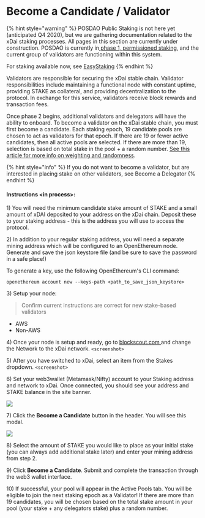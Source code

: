 # Become a Candidate / Validator

{% hint style="warning" %}
POSDAO Public Staking is not here yet \(anticipated Q4 2020\), but we are gathering documentation related to the xDai staking processes. All pages in this section are currently under construction.  POSDAO is currently in[ phase 1, permissioned staking](../stake-and-staking/), and the current group of validators are functioning within this system.  
  
For staking available now, see [EasyStaking](../easy-staking/)
{% endhint %}

Validators are responsible for securing the xDai stable chain. Validator responsibilities include maintaining a functional node with constant uptime, providing STAKE as collateral, and providing decentralization to the protocol. In exchange for this service, validators receive block rewards and transaction fees.

Once phase 2 begins, additional validators and delegators will have the ability to onboard. To become a validator on the xDai stable chain, you must first become a candidate. Each staking epoch, 19 candidate pools are chosen to act as validators for that epoch. If there are 19 or fewer active candidates, then all active pools are selected. If there are more than 19, selection is based on total stake in the pool + a random number. [See this article for more info on weighting and randomness](https://forum.poa.network/t/reliable-randomness-bringing-on-chain-entropy-to-the-xdai-stable-chain/3015).

{% hint style="info" %}
If you do not want to become a validator, but are interested in placing stake on other validators, see Become a Delegator
{% endhint %}

#### Instructions &lt;in process&gt;:

1\) You will need the minimum candidate stake amount of STAKE and a small amount of xDAI deposited to your address on the xDai chain. Deposit these to your staking address - this is the address you will use to access the protocol. 

2\) In addition to your regular staking address, you will need a separate mining address which will be configured to an OpenEthereum node. Generate and save the json keystore file \(and be sure to save the password in a safe place!\)

To generate a key, use the following OpenEthereum's CLI command:

```text
openethereum account new --keys-path <path_to_save_json_keystore>
```

3\) Setup your node:

> Confirm current instructions are correct for new stake-based validators

* AWS
* Non-AWS

4\) Once your node is setup and ready, go to [blockscout.com ](http://blockscout.com/)and change the Network to the xDai network. `<screenshot>`

5\) After you have switched to xDai, select an item from the Stakes dropdown. `<screenshot>`

6\) Set your web3wallet \(Metamask/Nifty\) account to your Staking address and network to xDai. Once connected, you should see your address and STAKE balance in the site banner.

![](../../.gitbook/assets/candidate_1.png)

7\)  Click the **Become a Candidate** button in the header. You will see this modal.

![](../../.gitbook/assets/candidate_2.png)

8\) Select the amount of STAKE you would like to place as your initial stake \(you can always add additional stake later\) and enter your mining address from step 2.

9\) Click **Become a Candidate**. Submit and complete the transaction through the web3 wallet interface.

10\) If successful, your pool will appear in the Active Pools tab. You will be eligible to join the next staking epoch as a Validator! If there are more than 19 candidates, you will be chosen based on the total stake amount in your pool \(your stake + any delegators stake\) plus a random number.

